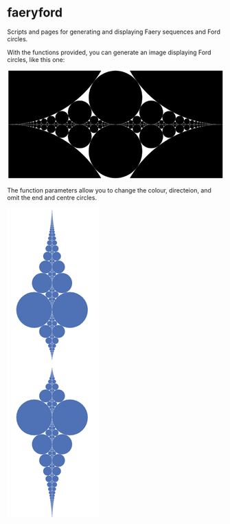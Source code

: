 # faeryford
Scripts and pages for generating and displaying Faery sequences and Ford circles.

With the functions provided, you can generate an image displaying Ford circles, like this one:

![ford circles](https://raw.githubusercontent.com/dmackinnon1/faeryford/master/imgs/horizontal40.png)

The function parameters allow you to change the colour, directeion, and omit the end and centre circles.

![ford circles](https://raw.githubusercontent.com/dmackinnon1/faeryford/master/imgs/blue_vertical.png)

